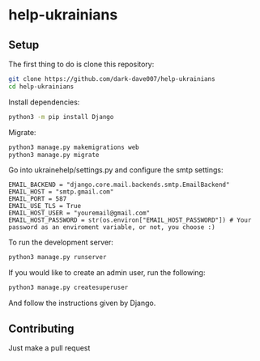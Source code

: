# help-ukrainians

## Setup

The first thing to do is clone this repository:

```bash
git clone https://github.com/dark-dave007/help-ukrainians
cd help-ukrainians
```

Install dependencies:

```bash
python3 -m pip install Django
```

Migrate:

```bash
python3 manage.py makemigrations web
python3 manage.py migrate
```

Go into ukrainehelp/settings.py and configure the smtp settings:
```python3
EMAIL_BACKEND = "django.core.mail.backends.smtp.EmailBackend"
EMAIL_HOST = "smtp.gmail.com"
EMAIL_PORT = 587
EMAIL_USE_TLS = True
EMAIL_HOST_USER = "youremail@gmail.com"
EMAIL_HOST_PASSWORD = str(os.environ["EMAIL_HOST_PASSWORD"]) # Your password as an enviroment variable, or not, you choose :)
```

To run the development server:

```bash
python3 manage.py runserver
```

If you would like to create an admin user, run the following:

```bash
python3 manage.py createsuperuser
```
And follow the instructions given by Django.

## Contributing
Just make a pull request

